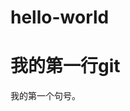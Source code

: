 # hello-world
<!DOCTYPE html>
<html>
<head> 
<meta charset="utf-8"> 
<title>万万万测试</title> 
</head>
<body>
	
<h1>我的第一行git</h1>
<p>我的第一个句号。</p>
<script>
document.write(Date());
</script>
